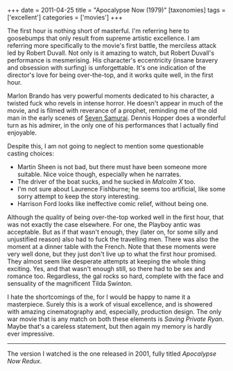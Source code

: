 +++
date = 2011-04-25
title = "Apocalypse Now (1979)"
[taxonomies]
tags = ['excellent']
categories = ['movies']
+++

The first hour is nothing short of masterful. I'm referring here to
goosebumps that only result from supreme artistic excellence. I am
referring more specifically to the movie's first battle, the merciless
attack led by Robert Duvall. Not only is it amazing to watch, but Robert
Duvall's performance is mesmerising. His character's eccentricity
(insane bravery and obsession with surfing) is unforgettable. It's one
indication of the director's love for being over-the-top, and it works
quite well, in the first hour.

Marlon Brando has very powerful moments dedicated to his character, a
twisted fuck who revels in intense horror. He doesn't appear in much of
the movie, and is filmed with reverance of a prophet, reminding me of
the old man in the early scenes of [Seven Samurai]. Dennis Hopper does a
wonderful turn as his admirer, in the only one of his performances that
I actually find enjoyable.

Despite this, I am not going to neglect to mention some questionable
casting choices:

-   Martin Sheen is not bad, but there must have been someone more
    suitable. Nice voice though, especially when he narrates.
-   The driver of the boat sucks, and he sucked in *Malcolm X* too.
-   I'm not sure about Laurence Fishburne; he seems too artificial,
    like some sorry attempt to keep the story interesting.
-   Harrison Ford looks like ineffective comic relief, without being
    one.

Although the quality of being over-the-top worked well in the first
hour, that was not exactly the case elsewhere. For one, the Playboy
antic was acceptable. But as if that wasn't enough, they (later on, for
some silly and unjustified reason) also had to fuck the travelling men.
There was also the moment at a dinner table with the French. Note that
these moments were very well done, but they just don't live up to what
the first hour promised. They almost seem like desperate attempts at
keeping the whole thing exciting. Yes, and that wasn't enough still, so
there had to be sex and romance too. Regardless, the gal rocks so hard,
complete with the face and sensuality of the magnificent Tilda Swinton.

I hate the shortcomings of the, for I would be happy to name it a
masterpiece. Surely this is a work of visual excellence, and is showered
with amazing cinematography and, especially, production design. The only
war movie that is any match on both these elements is *Saving Private
Ryan*. Maybe that's a careless statement, but then again my memory is
hardly ever impressive.

---

The version I watched is the one released in 2001, fully titled
*Apocalypse Now Redux*.

  [Seven Samurai]: @/seven-samurai-1954.md
